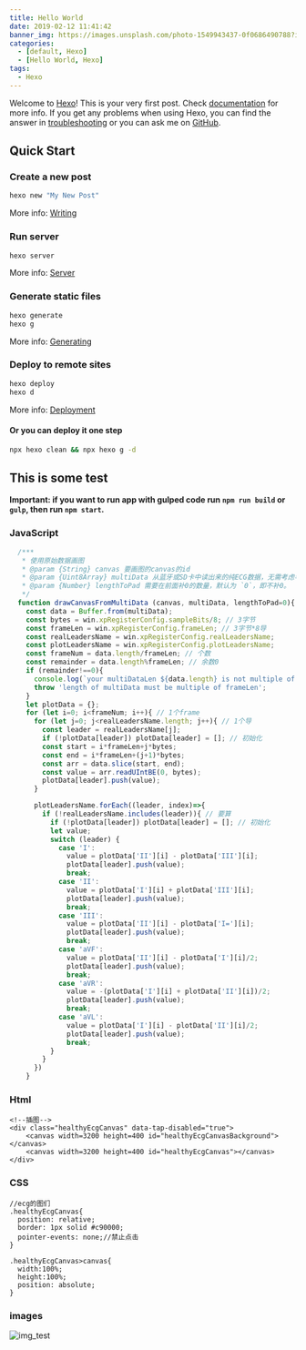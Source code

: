 ```yaml
---
title: Hello World
date: 2019-02-12 11:41:42
banner_img: https://images.unsplash.com/photo-1549943437-0f0686490788?ixlib=rb-1.2.1&ixid=eyJhcHBfaWQiOjEyMDd9&auto=format&fit=crop&w=1050&q=80
categories:
  - [default, Hexo]
  - [Hello World, Hexo]
tags:
  - Hexo
---
```


Welcome to [Hexo](https://hexo.io/)! This is your very first post. 
Check [documentation](https://hexo.io/docs/) for more info. If you get any problems when using Hexo, you can find the answer in [troubleshooting](https://hexo.io/docs/troubleshooting.html) or you can ask me on [GitHub](https://github.com/hexojs/hexo/issues).

## Quick Start

### Create a new post

``` bash
hexo new "My New Post"
```

More info: [Writing](https://hexo.io/docs/writing.html)

### Run server

``` bash
hexo server
```

More info: [Server](https://hexo.io/docs/server.html)

### Generate static files

``` bash
hexo generate
hexo g
```

More info: [Generating](https://hexo.io/docs/generating.html)

### Deploy to remote sites

``` bash
hexo deploy
hexo d
```

More info: [Deployment](https://hexo.io/docs/deployment.html)

#### Or you can deploy it one step

``` bash
npx hexo clean && npx hexo g -d
```

## This is some test

**Important: if you want to run app with gulped code run `npm run build` or `gulp`, then run `npm start`.**

### JavaScript

```javascript
  /***
   * 使用原始数据画图
   * @param {String} canvas 要画图的canvas的id
   * @param {Uint8Array} multiData 从蓝牙或SD卡中读出来的纯ECG数据，无需考虑导联及大小端
   * @param {Number} lengthToPad 需要在前面补0的数量，默认为 `0`，即不补0。
   */
  function drawCanvasFromMultiData (canvas, multiData, lengthToPad=0){
    const data = Buffer.from(multiData);
    const bytes = win.xpRegisterConfig.sampleBits/8; // 3字节
    const frameLen = win.xpRegisterConfig.frameLen; // 3字节*8导
    const realLeadersName = win.xpRegisterConfig.realLeadersName;
    const plotLeadersName = win.xpRegisterConfig.plotLeadersName;
    const frameNum = data.length/frameLen; // 个数
    const remainder = data.length%frameLen; // 余数0
    if (remainder!==0){
      console.log(`your multiDataLen ${data.length} is not multiple of frameLen ${frameLen}`, multiData);
      throw 'length of multiData must be multiple of frameLen';
    }
    let plotData = {};
    for (let i=0; i<frameNum; i++){ // 1个frame
      for (let j=0; j<realLeadersName.length; j++){ // 1个导
        const leader = realLeadersName[j];
        if (!plotData[leader]) plotData[leader] = []; // 初始化
        const start = i*frameLen+j*bytes;
        const end = i*frameLen+(j+1)*bytes;
        const arr = data.slice(start, end);
        const value = arr.readUIntBE(0, bytes);
        plotData[leader].push(value);
      }

      plotLeadersName.forEach((leader, index)=>{
        if (!realLeadersName.includes(leader)){ // 要算
          if (!plotData[leader]) plotData[leader] = []; // 初始化
          let value;
          switch (leader) {
            case 'I':
              value = plotData['II'][i] - plotData['III'][i];
              plotData[leader].push(value);
              break;
            case 'II':
              value = plotData['I'][i] + plotData['III'][i];
              plotData[leader].push(value);
              break;
            case 'III':
              value = plotData['II'][i] - plotData['I='][i];
              plotData[leader].push(value);
              break;
            case 'aVF':
              value = plotData['II'][i] - plotData['I'][i]/2;
              plotData[leader].push(value);
              break;
            case 'aVR':
              value = -(plotData['I'][i] + plotData['II'][i])/2;
              plotData[leader].push(value);
              break;
            case 'aVL':
              value = plotData['I'][i] - plotData['II'][i]/2;
              plotData[leader].push(value);
              break;
          }
        }
      })
    }
```

### Html

```
<!--插图-->
<div class="healthyEcgCanvas" data-tap-disabled="true">
	<canvas width=3200 height=400 id="healthyEcgCanvasBackground"></canvas>
	<canvas width=3200 height=400 id="healthyEcgCanvas"></canvas>
</div>
```

### CSS

```
//ecg的图们
.healthyEcgCanvas{
  position: relative;
  border: 1px solid #c90000;
  pointer-events: none;//禁止点击
}

.healthyEcgCanvas>canvas{
  width:100%;
  height:100%;
  position: absolute;
}
```

### images
![img_test](img_test.png)


